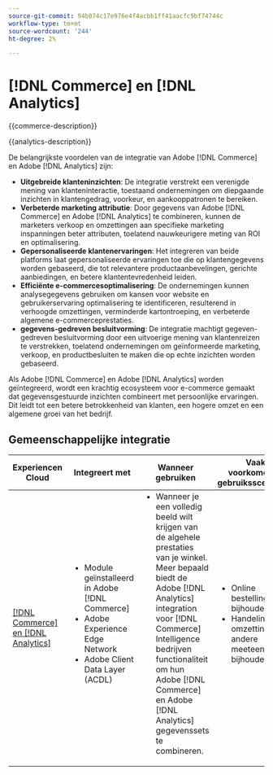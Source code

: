 ```yaml
---
source-git-commit: 94b074c17e976e4f4acbb1ff41aacfc9bf74744c
workflow-type: tm+mt
source-wordcount: '244'
ht-degree: 2%

---
```



# [!DNL Commerce] en [!DNL Analytics]

{{commerce-description}}

{{analytics-description}}

De belangrijkste voordelen van de integratie van Adobe [!DNL Commerce] en Adobe [!DNL Analytics] zijn:

+ **Uitgebreide klanteninzichten**: De integratie verstrekt een verenigde mening van klanteninteractie, toestaand ondernemingen om diepgaande inzichten in klantengedrag, voorkeur, en aankooppatronen te bereiken.
+ **Verbeterde marketing attributie**: Door gegevens van Adobe [!DNL Commerce] en Adobe [!DNL Analytics] te combineren, kunnen de marketers verkoop en omzettingen aan specifieke marketing inspanningen beter attributen, toelatend nauwkeurigere meting van ROI en optimalisering.
+ **Gepersonaliseerde klantenervaringen**: Het integreren van beide platforms laat gepersonaliseerde ervaringen toe die op klantengegevens worden gebaseerd, die tot relevantere productaanbevelingen, gerichte aanbiedingen, en betere klantentevredenheid leiden.
+ **Efficiënte e-commercesoptimalisering**: De ondernemingen kunnen analysegegevens gebruiken om kansen voor website en gebruikerservaring optimalisering te identificeren, resulterend in verhoogde omzettingen, verminderde kartontroeping, en verbeterde algemene e-commerceprestaties.
+ **gegevens-gedreven besluitvorming**: De integratie machtigt gegeven-gedreven besluitvorming door een uitvoerige mening van klantenreizen te verstrekken, toelatend ondernemingen om geïnformeerde marketing, verkoop, en productbesluiten te maken die op echte inzichten worden gebaseerd.

Als Adobe [!DNL Commerce] en Adobe [!DNL Analytics] worden geïntegreerd, wordt een krachtig ecosysteem voor e-commerce gemaakt dat gegevensgestuurde inzichten combineert met persoonlijke ervaringen. Dit leidt tot een betere betrokkenheid van klanten, een hogere omzet en een algemene groei van het bedrijf.

## Gemeenschappelijke integratie

<table>
    <thead>
        <tr>
            <th>Experiencen Cloud</th>
            <th>Integreert met</th>
            <th>Wanneer gebruiken</th>
            <th>Vaak voorkomende gebruiksscenario's</th>
        </tr>
    </thead>
    <tbody>
        <tr>
            <td>
                <a href="../../integrations/tutorials/analytics-commerce/analytics-commerce.md" target="_blank" rel="noreferrer">[!DNL Commerce] en [!DNL Analytics]</a>
            </td>
            <td>
                <ul style="margin-top: 0;">
                    <li>Module geïnstalleerd in Adobe [!DNL Commerce]</li>
                    <li>Adobe Experience Edge Network</li>
                    <li>Adobe Client Data Layer (ACDL)</li>
                </ul>
            </td>
            <td>
                <ul style="margin-top: 0;">
                    <li>Wanneer je een volledig beeld wilt krijgen van de algehele prestaties van je winkel. Meer bepaald biedt de Adobe [!DNL Analytics] integration voor [!DNL Commerce] Intelligence bedrijven functionaliteit om hun Adobe [!DNL Commerce] en Adobe [!DNL Analytics] gegevenssets te combineren.</li>
                </ul>
            </td>
            <td>
                <ul style="margin-top: 0;">
                    <li>Online bestellingen bijhouden</li>
                    <li>Handelingen, omzettingen en andere meeteenheden bijhouden.</li>
                </ul>
            </td>
        </tr>        
    </tbody>
</table>
